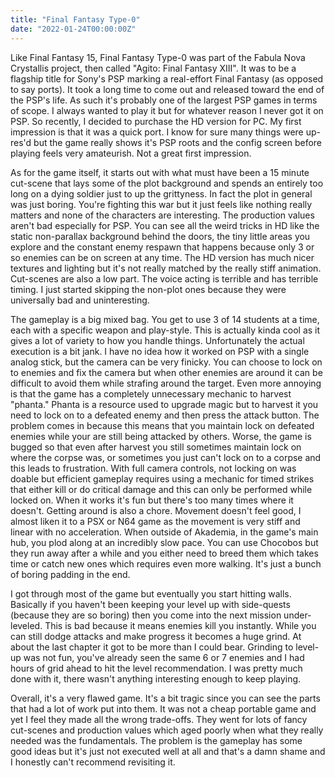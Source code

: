 ```yaml
---
title: "Final Fantasy Type-0"
date: "2022-01-24T00:00:00Z"
---
```


Like Final Fantasy 15, Final Fantasy Type-0 was part of the Fabula Nova Crystallis project, then called "Agito: Final Fantasy XIII".  It was to be a flagship title for Sony's PSP marking a real-effort Final Fantasy  (as opposed to say ports).  It took a long time to come out and released toward the end of the PSP's life.  As such it's probably one of the largest PSP games in terms of scope.  I always wanted to play it but for whatever reason I never got it on PSP.  So recently, I decided to purchase the HD version for PC.  My first impression is that it was a quick port.  I know for sure many things were up-res'd but the game really shows it's PSP roots and the config screen before playing feels very amateurish.  Not a great first impression.

As for the game itself, it starts out with what must have been a 15 minute cut-scene that lays some of the plot background and spends an entirely too long on a dying soldier just to up the grittyness.  In fact the plot in general was just boring.  You're fighting this war but it just feels like nothing really matters and none of the characters are interesting.  The production values aren't bad especially for PSP.  You can see all the weird tricks in HD like the static non-parallax background behind the doors, the tiny little areas you explore and the constant enemy respawn that happens because only 3 or so enemies can be on screen at any time.  The HD version has much nicer textures and lighting but it's not really matched by the really stiff animation.  Cut-scenes are also a low part.  The voice acting is terrible and has terrible timing.  I just started skipping the non-plot ones because they were universally bad and uninteresting.

The gameplay is a big mixed bag.  You get to use 3 of 14 students at a time, each with a specific weapon and play-style.  This is actually kinda cool as it gives a lot of variety to how you handle things.  Unfortunately the actual execution is a bit jank.  I have no idea how it worked on PSP with a single analog stick, but the camera can be very finicky.  You can choose to lock on to enemies and fix the camera but when other enemies are around it can be difficult to avoid them while strafing around the target.  Even more annoying is that the game has a completely unnecessary mechanic to harvest "phanta."  Phanta is a resource used to upgrade magic but to harvest it you need to lock on to a defeated enemy and then press the attack button.  The problem comes in because this means that you maintain lock on defeated enemies while your are still being attacked by others.  Worse, the game is bugged so that even after harvest you still sometimes maintain lock on where the corpse was, or sometimes you just can't lock on to a corpse and this leads to frustration.  With full camera controls, not locking on was doable but efficient gameplay requires using a mechanic for timed strikes that either kill or do critical damage and this can only be performed while locked on.  When it works it's fun but there's too many times where it doesn't.  Getting around is also a chore.  Movement doesn't feel good, I almost liken it to a PSX or N64 game as the movement is very stiff and linear with no acceleration.  When outside of Akademia, in the game's main hub, you plod along at an incredibly slow pace.  You can use Chocobos but they run away after a while and you either need to breed them which takes time or catch new ones which requires even more walking.  It's just a bunch of boring padding in the end.

I got through most of the game but eventually you start hitting walls.  Basically if you haven't been keeping your level up with side-quests (because they are so boring) then you come into the next mission under-leveled.  This is bad because it means enemies kill you instantly.  While you can still dodge attacks and make progress it becomes a huge grind.  At about the last chapter it got to be more than I could bear.  Grinding to level-up was not fun, you've already seen the same 6 or 7 enemies and I had hours of grid ahead to hit the level recommendation.  I was pretty much done with it, there wasn't anything interesting enough to keep playing.

Overall, it's a very flawed game.  It's a bit tragic since you can see the parts that had a lot of work put into them.  It was not a cheap portable game and yet I feel they made all the wrong trade-offs.  They went for lots of fancy cut-scenes and production values which aged poorly when what they really needed was the fundamentals.  The problem is the gameplay has some good ideas but it's just not executed well at all and that's a damn shame and I honestly can't recommend revisiting it.